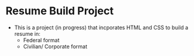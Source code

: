 # Resume Build Project

- This is a project (in progress) that incporates HTML and CSS to build a resume in:
    - Federal format
    -  Civilian/ Corporate format
